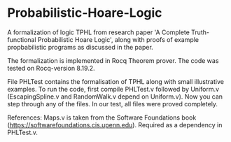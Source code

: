 # Probabilistic-Hoare-Logic

A formalization of logic TPHL from research paper 'A Complete Truth-functional Probabilistic Hoare Logic', along with proofs of example propbabilistic programs as discussed in the paper.

The formalization is implemented in Rocq Theorem prover. The code was tested on Rocq-version 8.19.2. 

File PHLTest contains the formalisation of TPHL along with small illustrative examples.
To run the code, first compile PHLTest.v followed by Uniform.v (EscapingSpline.v and RandomWalk.v depend on Uniform.v). 
Now you can step through any of the files. In our test, all files were proved completely.

References:
Maps.v is taken from the Software Foundations book (https://softwarefoundations.cis.upenn.edu). Required as a dependency in PHLTest.v. 
